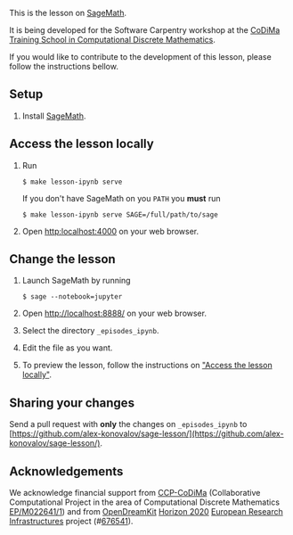 This is the lesson on [SageMath](SageMath).

It is being developed for the Software Carpentry workshop at the
[CoDiMa Training School in Computational Discrete Mathematics](http://www.codima.ac.uk/).

If you would like to contribute to the development of this lesson,
please follow the instructions bellow.

## Setup

1. Install [SageMath](SageMath).

## Access the lesson locally

1. Run

   ~~~
   $ make lesson-ipynb serve
   ~~~

   If you don't have SageMath on you `PATH` you **must** run

   ~~~
   $ make lesson-ipynb serve SAGE=/full/path/to/sage
   ~~~

2. Open [http:localhost:4000](http:localhost:4000) on your web browser.

## Change the lesson

1. Launch SageMath by running

   ~~~
   $ sage --notebook=jupyter
   ~~~

2. Open [http://localhost:8888/](http://localhost:8888/) on your web browser.

3. Select the directory `_episodes_ipynb`.

4. Edit the file as you want.

5. To preview the lesson, follow the instructions on ["Access the lesson locally"](#access-the-lesson-locally).

## Sharing your changes

Send a pull request with **only** the changes on `_episodes_ipynb`
to [https://github.com/alex-konovalov/sage-lesson/](https://github.com/alex-konovalov/sage-lesson/).

[SageMath]: http://sagemath.org

## Acknowledgements

We acknowledge financial support from [CCP-CoDiMa](https://www.codima.ac.uk/)
(Collaborative Computational Project in the area of Computational Discrete Mathematics
[EP/M022641/1](http://gow.epsrc.ac.uk/NGBOViewGrant.aspx?GrantRef=EP/M022641/1))
and from [OpenDreamKit](http://opendreamkit.org/) [Horizon 2020](https://ec.europa.eu/programmes/horizon2020/)
[European Research Infrastructures](https://ec.europa.eu/programmes/horizon2020/en/h2020-section/european-research-infrastructures-including-e-infrastructures)
project (#<a href="http://cordis.europa.eu/project/rcn/198334_en.html">676541</a>).


